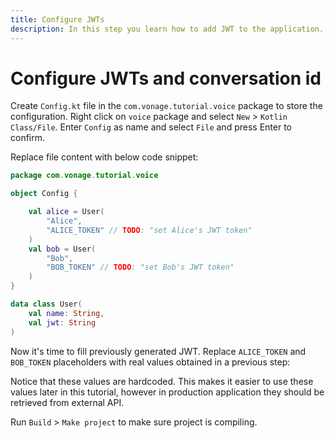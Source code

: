 ```yaml
---
title: Configure JWTs
description: In this step you learn how to add JWT to the application.
---
```


# Configure JWTs and conversation id

Create `Config.kt` file in the `com.vonage.tutorial.voice` package to store the configuration. Right click on `voice` package and select `New` > `Kotlin Class/File`.  Enter `Config` as name and select `File` and press Enter to confirm.

Replace file content with below code snippet:

```kotlin
package com.vonage.tutorial.voice

object Config {

    val alice = User(
        "Alice",
        "ALICE_TOKEN" // TODO: "set Alice's JWT token"
    )
    val bob = User(
        "Bob",
        "BOB_TOKEN" // TODO: "set Bob's JWT token"
    )
}

data class User(
    val name: String,
    val jwt: String
)
```

Now it's time to fill previously generated JWT. Replace `ALICE_TOKEN` and `BOB_TOKEN` placeholders with real values obtained in a previous step:

Notice that these values are hardcoded. This makes it easier to use these values later in this tutorial, however in production application they should be retrieved from external API.

Run `Build` > `Make project` to make sure project is compiling.